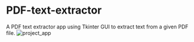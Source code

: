 # PDF-text-extractor
A PDF text extractor app using Tkinter GUI to extract text from a given PDF file.
![project_app](https://user-images.githubusercontent.com/54054165/121780356-81b03b80-cbbd-11eb-90b8-325076be6139.png)

